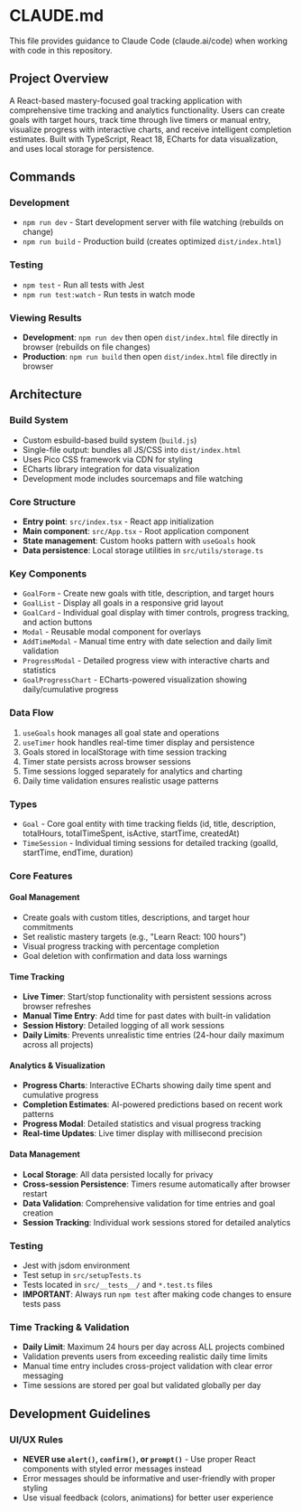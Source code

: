 # CLAUDE.md

This file provides guidance to Claude Code (claude.ai/code) when working with code in this repository.

## Project Overview

A React-based mastery-focused goal tracking application with comprehensive time tracking and analytics functionality. Users can create goals with target hours, track time through live timers or manual entry, visualize progress with interactive charts, and receive intelligent completion estimates. Built with TypeScript, React 18, ECharts for data visualization, and uses local storage for persistence.

## Commands

### Development
- `npm run dev` - Start development server with file watching (rebuilds on change)
- `npm run build` - Production build (creates optimized `dist/index.html`)

### Testing
- `npm test` - Run all tests with Jest
- `npm run test:watch` - Run tests in watch mode

### Viewing Results
- **Development**: `npm run dev` then open `dist/index.html` file directly in browser (rebuilds on file changes)
- **Production**: `npm run build` then open `dist/index.html` file directly in browser

## Architecture

### Build System
- Custom esbuild-based build system (`build.js`)
- Single-file output: bundles all JS/CSS into `dist/index.html`
- Uses Pico CSS framework via CDN for styling
- ECharts library integration for data visualization
- Development mode includes sourcemaps and file watching

### Core Structure
- **Entry point**: `src/index.tsx` - React app initialization
- **Main component**: `src/App.tsx` - Root application component
- **State management**: Custom hooks pattern with `useGoals` hook
- **Data persistence**: Local storage utilities in `src/utils/storage.ts`

### Key Components
- `GoalForm` - Create new goals with title, description, and target hours
- `GoalList` - Display all goals in a responsive grid layout
- `GoalCard` - Individual goal display with timer controls, progress tracking, and action buttons
- `Modal` - Reusable modal component for overlays
- `AddTimeModal` - Manual time entry with date selection and daily limit validation
- `ProgressModal` - Detailed progress view with interactive charts and statistics
- `GoalProgressChart` - ECharts-powered visualization showing daily/cumulative progress

### Data Flow
1. `useGoals` hook manages all goal state and operations
2. `useTimer` hook handles real-time timer display and persistence
3. Goals stored in localStorage with time session tracking
4. Timer state persists across browser sessions
5. Time sessions logged separately for analytics and charting
6. Daily time validation ensures realistic usage patterns

### Types
- `Goal` - Core goal entity with time tracking fields (id, title, description, totalHours, totalTimeSpent, isActive, startTime, createdAt)
- `TimeSession` - Individual timing sessions for detailed tracking (goalId, startTime, endTime, duration)

### Core Features

#### Goal Management
- Create goals with custom titles, descriptions, and target hour commitments
- Set realistic mastery targets (e.g., "Learn React: 100 hours")
- Visual progress tracking with percentage completion
- Goal deletion with confirmation and data loss warnings

#### Time Tracking
- **Live Timer**: Start/stop functionality with persistent sessions across browser refreshes
- **Manual Time Entry**: Add time for past dates with built-in validation
- **Session History**: Detailed logging of all work sessions
- **Daily Limits**: Prevents unrealistic time entries (24-hour daily maximum across all projects)

#### Analytics & Visualization
- **Progress Charts**: Interactive ECharts showing daily time spent and cumulative progress
- **Completion Estimates**: AI-powered predictions based on recent work patterns
- **Progress Modal**: Detailed statistics and visual progress tracking
- **Real-time Updates**: Live timer display with millisecond precision

#### Data Management
- **Local Storage**: All data persisted locally for privacy
- **Cross-session Persistence**: Timers resume automatically after browser restart
- **Data Validation**: Comprehensive validation for time entries and goal creation
- **Session Tracking**: Individual work sessions stored for detailed analytics

### Testing
- Jest with jsdom environment
- Test setup in `src/setupTests.ts`
- Tests located in `src/__tests__/` and `*.test.ts` files
- **IMPORTANT**: Always run `npm test` after making code changes to ensure tests pass

### Time Tracking & Validation
- **Daily Limit**: Maximum 24 hours per day across ALL projects combined
- Validation prevents users from exceeding realistic daily time limits
- Manual time entry includes cross-project validation with clear error messaging
- Time sessions are stored per goal but validated globally per day

## Development Guidelines

### UI/UX Rules
- **NEVER use `alert()`, `confirm()`, or `prompt()`** - Use proper React components with styled error messages instead
- Error messages should be informative and user-friendly with proper styling
- Use visual feedback (colors, animations) for better user experience